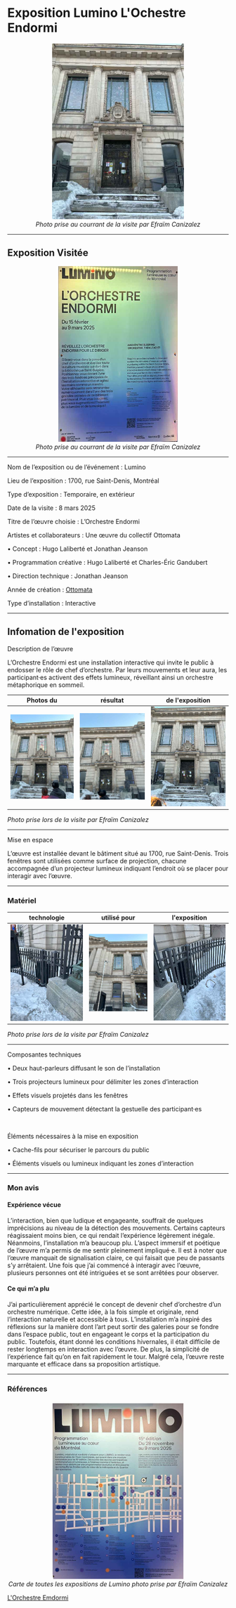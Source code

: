 #  Exposition Lumino L'Ochestre Endormi

<p align="center">
  <img src="/lumino/photos/lumino_orcheste_endormi_vue_ensemble.jpg" height= 400px> <br>
  <i>Photo prise au courrant de la visite par Efraïm Canizalez</i>
</p>



---

## Exposition Visitée 

<p align="center">
  <img src="/lumino/photos/lumino_orcheste_endormi_cartel_02.jpg" height= 400px> <br>
  <i>Photo prise au courrant de la visite par Efraïm Canizalez</i>

</p>

---

Nom de l’exposition ou de l’événement : Lumino

Lieu de l’exposition : 1700, rue Saint-Denis, Montréal

Type d’exposition : Temporaire, en extérieur

Date de la visite : 8 mars 2025

Titre de l’œuvre choisie : L’Orchestre Endormi

Artistes et collaborateurs :
Une œuvre du collectif Ottomata

•	Concept : Hugo Laliberté et Jonathan Jeanson

•	Programmation créative : Hugo Laliberté et Charles-Éric Gandubert

•	Direction technique : Jonathan Jeanson

Année de création : [Ottomata](https://ottomata.com/en/light-orchestra)

Type d’installation : Interactive

---

## Infomation de l'exposition

Description de l’œuvre

L’Orchestre Endormi est une installation interactive qui invite le public à endosser le rôle de chef d’orchestre. Par leurs mouvements et leur aura, les participant·es activent des effets lumineux, réveillant ainsi un orchestre métaphorique en sommeil.


 Photos du  | résultat |  de l'exposition
:-------------------------:|:-------------------------:|:-------------------------:
![](/lumino/photos/lumino_orcheste_endormi_vue_ensemble_fentre_centre_allumer.jpg)|![](/lumino/photos/lumino_orcheste_endormi_vue_ensemble_fentre_centre_allumer_02.jpg)|![](/lumino/photos/lumino_orcheste_endormi_vue_ensemble_tete.jpg)

*Photo prise lors de la visite par Efraïm Canizalez*

---

Mise en espace

L’œuvre est installée devant le bâtiment situé au 1700, rue Saint-Denis. Trois fenêtres sont utilisées comme surface de projection, chacune accompagnée d’un projecteur lumineux indiquant l’endroit où se placer pour interagir avec l’œuvre.

---

### Matériel

 technologie  | utilisé pour | l'exposition
:-------------------------:|:-------------------------:|:-------------------------:
![](/lumino/photos/lumino_orcheste_endormi_speaker_gauche.jpg)|![](/lumino/photos/lumino_orcheste_endormi_capteur.jpg)|![](/lumino/photos/lumino_orcheste_endormi_speaker_droite.jpg)

*Photo prise lors de la visite par Efraïm Canizalez*

---

Composantes techniques

•	Deux haut-parleurs diffusant le son de l’installation

•	Trois projecteurs lumineux pour délimiter les zones d’interaction

•	Effets visuels projetés dans les fenêtres

•	Capteurs de mouvement détectant la gestuelle des participant·es

<br>

Éléments nécessaires à la mise en exposition

•	Cache-fils pour sécuriser le parcours du public

•	Éléments visuels ou lumineux indiquant les zones d’interaction


---

### Mon avis 

#### Expérience vécue

L’interaction, bien que ludique et engageante, souffrait de quelques imprécisions au niveau de la détection des mouvements. Certains capteurs réagissaient moins bien, ce qui rendait l’expérience légèrement inégale. Néanmoins, l’installation m’a beaucoup plu. L’aspect immersif et poétique de l’œuvre m’a permis de me sentir pleinement impliqué·e. Il est à noter que l’œuvre manquait de signalisation claire, ce qui faisait que peu de passants s’y arrêtaient. Une fois que j’ai commencé à interagir avec l’œuvre, plusieurs personnes ont été intriguées et se sont arrêtées pour observer.

#### Ce qui m’a plu

J’ai particulièrement apprécié le concept de devenir chef d’orchestre d’un orchestre numérique. Cette idée, à la fois simple et originale, rend l’interaction naturelle et accessible à tous. L’installation m’a inspiré des réflexions sur la manière dont l’art peut sortir des galeries pour se fondre dans l’espace public, tout en engageant le corps et la participation du public. Toutefois, étant donné les conditions hivernales, il était difficile de rester longtemps en interaction avec l’œuvre. De plus, la simplicité de l’expérience fait qu’on en fait rapidement le tour. Malgré cela, l’œuvre reste marquante et efficace dans sa proposition artistique.


---

### Références


#####   

<p align="center">
  <img src="/lumino/photos/lumino_orcheste_endormi_map.jpg" height= 400px> <br>
  <i>Carte de toutes les expositions de Lumino photo prise par Efraïm Canizalez</i>
</p>


[L'Orchestre Emdormi](https://www.luminomtl.com/fr/activites/oeuvres-exterieures/l-orchestre-endormi)
